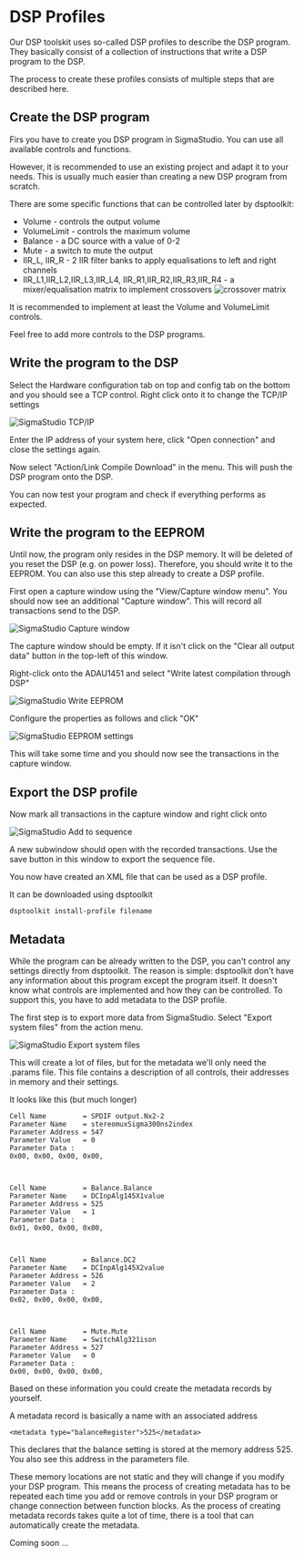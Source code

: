 # DSP Profiles

Our DSP toolskit uses so-called DSP profiles to describe the DSP 
program. They basically consist of a collection of instructions that
write a DSP program to the DSP.

The process to create these profiles consists of multiple steps that
are described here.

## Create the DSP program

Firs you have to create you DSP program in SigmaStudio. You can use
all available controls and functions.

However, it is recommended to use an existing project and adapt it
to your needs. This is usually much easier than creating a new DSP
program from scratch.

There are some specific functions that can be controlled later by 
dsptoolkit:

- Volume - controls the output volume
- VolumeLimit - controls the maximum volume
- Balance - a DC source with a value of 0-2
- Mute - a switch to mute the output
- IIR_L, IIR_R - 2 IIR filter banks to apply equalisations to left and
 right channels
- IIR_L1,IIR_L2,IIR_L3,IIR_L4, IIR_R1,IIR_R2,IIR_R3,IIR_R4 - 
  a mixer/equalisation matrix to implement crossovers
  ![crossover matrix](crossover-matrix.png)
  
It is recommended to implement at least the Volume and VolumeLimit 
controls. 

Feel free to add more controls to the DSP programs.

## Write the program to the DSP

Select the Hardware configuration tab on top and config tab on the 
bottom and you should see a TCP control. Right click onto it to change
the TCP/IP settings

![SigmaStudio TCP/IP](ss-tcpip.png)

Enter the IP address of your system here, click "Open connection" and 
close the settings again.

Now select "Action/Link Compile Download" in the menu. This will push 
the DSP program onto the DSP.

You can now test your program and check if everything performs as 
expected.

## Write the program to the EEPROM

Until now, the program only resides in the DSP memory. It will be 
deleted of you reset the DSP (e.g. on power loss). Therefore, you should 
write it to the EEPROM. You can also use this step already to create 
a DSP profile.

First open a capture window using the "View/Capture window menu".
You should now see an additional "Capture window". This will record all
transactions send to the DSP.

![SigmaStudio Capture window](ss-capture.png)
  
The capture window should be empty. If it isn't click on the 
"Clear all output data" button in the top-left of this window.

Right-click onto the ADAU1451 and select 
"Write latest compilation through DSP"

![SigmaStudio Write EEPROM](ss-write-eeprom.png)

Configure the properties as follows and click "OK"

![SigmaStudio EEPROM settings](ss-eeprom-settings.png)

This will take some time and you should now see the transactions in the
capture window.

## Export the DSP profile 

Now mark all transactions in the capture window and right click onto 

![SigmaStudio Add to sequence](ss-add-sequence.png)
  
A new subwindow should open with the recorded transactions. Use the 
save button in this window to export the sequence file. 

You now have created an XML file that can be used as a DSP profile.

It can be downloaded using dsptoolkit

```
dsptoolkit install-profile filename
```
 
## Metadata

While the program can be already written to the DSP, you can't control 
any settings directly from dsptoolkit. The reason is simple: dsptoolkit
don't have any information about this program except the program itself. 
It doesn't know what controls are implemented and how they can be 
controlled. 
To support this, you have to add metadata to the DSP profile.

The first step is to export more data from SigmaStudio. Select 
"Export system files" from the action menu.

![SigmaStudio Export system files](ss-system.png)

This will create a lot of files, but for the metadata we'll only need 
the .params file. This file contains a description of all controls,
their addresses in memory and their settings.

It looks like this (but much longer)
```
Cell Name         = SPDIF output.Nx2-2
Parameter Name    = stereomuxSigma300ns2index
Parameter Address = 547
Parameter Value   = 0
Parameter Data :
0x00, 0x00, 0x00, 0x00, 



Cell Name         = Balance.Balance
Parameter Name    = DCInpAlg145X1value
Parameter Address = 525
Parameter Value   = 1
Parameter Data :
0x01, 0x00, 0x00, 0x00, 



Cell Name         = Balance.DC2
Parameter Name    = DCInpAlg145X2value
Parameter Address = 526
Parameter Value   = 2
Parameter Data :
0x02, 0x00, 0x00, 0x00, 



Cell Name         = Mute.Mute
Parameter Name    = SwitchAlg321ison
Parameter Address = 527
Parameter Value   = 0
Parameter Data :
0x00, 0x00, 0x00, 0x00, 
```

Based on these information you could create the metadata records 
by yourself.

A  metadata record is basically a name with an associated address
```
<metadata type="balanceRegister">525</metadata>
```

This declares that the balance setting is stored at the memory address
525. You also see this address in the parameters file.

These memory locations are not static and they will change if you modify
your DSP program. This means the process of creating metadata has to be
repeated each time you add or remove controls in your DSP program or
change connection between function blocks.
As the process of creating metadata records takes quite a lot of time, 
there is a tool that can automatically create the metadata.


Coming soon ...
